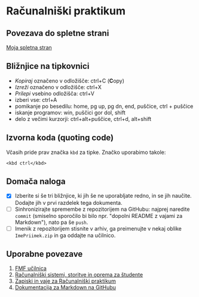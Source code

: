 <!-- glavni naslov -->
# Računalniški praktikum
<!-- To je komentar, ki bo na prikazanem Markdown-u skrit. 
     V tem besedilu so v komentarjih napisana navodila za reševanje. -->

<!-- 2. nivojski razdelek -->

## Povezava do spletne strani
[Moja spletna stran](kanisaja.github.io)

## Bližnjice na tipkovnici

- _Kopiraj_ označeno v odložišče: ctrl+C (**C**opy)
- _Izreži_ označeno v odložišče: ctrl+X
- _Prilepi_ vsebino odložišča: ctrl+V
- izberi vse: ctrl+A
- pomikanje po besedilu: home, pg up, pg dn, end, puščice, ctrl + puščice
- iskanje programov: win, puščici gor dol, shift
- delo z večimi kurzorji: ctrl+alt+puščice, ctrl+d, alt+shift

<!-- 2. nivojski razdelek -->
## Izvorna koda (quoting code)

Včasih pride prav značka `kbd` za tipke. Značko uporabimo takole:

<!-- začetek bloka z izvorno kodo -->
```
<kbd ctrl</kbd>
```
<!-- konec bloka z izvorno kodo -->

<!-- 2. nivojski razdelek -->
## Domača naloga

<!-- Spodnji seznam bo pripravil seznam nalog. Na GitHubu bodo lepo vidna potrditvena polja, 
     VSCode pa bo prikazal samo oglate oklepaje. Ko nalogo opravite, si to lahko zabeležite tako,
     da spremenite [ ] v [x]. -->
- [x] Izberite si še tri bližnjice, ki jih še ne uporabljate redno, in se jih naučite. 
      Dodajte jih v prvi razdelek tega dokumenta.
- [ ] Sinhronizirajte spremembe z repozitorijem na GitHubu: najprej naredite `commit` (smiselno sporočilo bi bilo npr. "dopolni README z vajami za Markdown"), nato pa še `push`.
- [ ] Imenik z repozitorijem stisnite v arhiv, ga preimenujte v nekaj oblike `ImePriimek.zip` in ga oddajte na učilnico.

<!-- 2. nivojski razdelek -->
## Uporabne povezave

1. [FMF učilnica](https://ucilnica.fmf.uni-lj.si/)
1. [Računalniški sistemi, storitve in oprema za študente](https://ucilnica.fmf.uni-lj.si/mod/page/view.php?id=51619)
1. [Zapiski in vaje za Računalniški praktikum](http://katjabercic.github.io/racunalniski-praktikum)
1. [Dokumentacija za Markdown na GitHubu](https://docs.github.com/en/get-started/writing-on-github/getting-started-with-writing-and-formatting-on-github/basic-writing-and-formatting-syntax)
